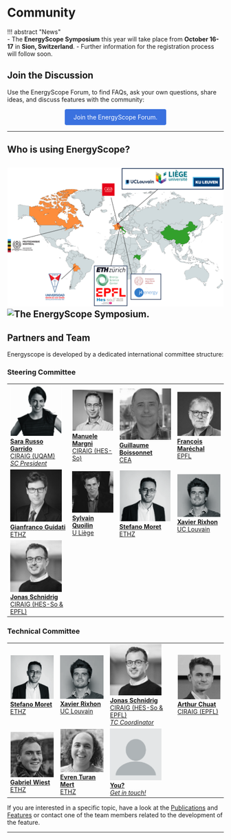# Community
!!! abstract "News"  
    - The **EnergyScope Symposium** this year will take place from **October 16-17** in **Sion, Switzerland**. 
    - Further information for the registration process will follow soon.

## Join the Discussion

Use the EnergyScope Forum, to find FAQs, ask your own questions, share ideas, and discuss features with the community:
<div style="text-align: center;">
  <a href='https://forum.energyscope.net/' target="_blank" 
     style="padding: 10px 20px; background-color:rgb(58, 113, 223); color: white; 
            text-decoration: none; border-radius: 4px; display: inline-block;">
    Join the EnergyScope Forum.
  </a>
</div>

---

## Who is using EnergyScope?

![The EnergyScope Community.](./EnergyScope_Users.png)
![The EnergyScope Symposium.](./Symposium.png)
---
## Partners and Team

Energyscope is developed by a dedicated international committee structure:

### Steering Committee

<table style="border:none;">
  <tr>
    <td style="border:none;">
      <img src="photos/russo.png" width="120"><br>
      <a href="https://ciraig.org/index.php/team/sara-russo-garrido/">
        <b>Sara Russo Garrido</b><br>
        CIRAIG (UQAM)<br>
        <i>SC President</i>
      </a>
    </td>
    <td style="border:none;">
      <img src="photos/margni.png" width="120"><br>
      <a href="https://ciraig.org/index.php/team/manuele-margni/">
        <b>Manuele Margni</b><br>
        CIRAIG (HES-So)
      </a>
    </td>
    <td style="border:none;">
      <img src="photos/boissonnet.png" width="120"><br>
      <a href="https://www.cea.fr/energies/i-tese/Pages/Qui-sommes-nous/Notre-equipe/BOISSONNET-Guillaume.aspx">
        <b>Guillaume Boissonnet</b><br>
        CEA
      </a>
    </td>
    <td style="border:none;">
      <img src="photos/marechal.png" width="120"><br>
      <a href="https://people.epfl.ch/francois.marechal">
        <b>François Maréchal</b><br>
        EPFL
      </a>
    </td>
  </tr>
  <tr>
    <td style="border:none;">
      <img src="photos/guidati.png" width="120"><br>
      <a href="https://esc.ethz.ch/people/person-detail.guidati.html">
        <b>Gianfranco Guidati</b><br>
        ETHZ
      </a>
    </td>
    <td style="border:none;">
      <img src="photos/quoilin.png" width="120"><br>
      <a href="https://www.squoilin.eu/">
        <b>Sylvain Quoilin</b><br>
        U Liège
      </a>
    </td>
    <td style="border:none;">
      <img src="photos/moret.png" width="120"><br>
      <a href="https://www.stefanomoret.com/">
        <b>Stefano Moret</b><br>
        ETHZ
      </a>
    </td>
    <td style="border:none;">
      <img src="photos/rixhon.png" width="120"><br>
      <a href="">
        <b>Xavier Rixhon</b><br>
        UC Louvain
      </a>
    </td>
  </tr>
  <tr>
    <td style="border:none;">
      <img src="photos/schnidrig.png" width="120"><br>
      <a href="https://people.epfl.ch/jonas.schnidrig">
        <b>Jonas Schnidrig</b><br>
        CIRAIG (HES-So & EPFL)
      </a>
    </td>
    <td style="border:none;"></td>
    <td style="border:none;"></td>
    <td style="border:none;"></td>
  </tr>
</table>

### Technical Committee

<table border="0" style="border:none;">
  <tr>
    <td style="border:none;">
      <img src="photos/moret.png" width="120"><br>
      <a href="https://www.stefanomoret.com/">
        <b>Stefano Moret</b><br>
        ETHZ
      </a>
    </td>
    <td style="border:none;">
      <img src="photos/rixhon.png" width="120"><br>
      <a href="">
        <b>Xavier Rixhon</b><br>
        UC Louvain
      </a>
    </td>
    <td style="border:none;">
      <img src="photos/schnidrig.png" width="120"><br>
      <a href="https://people.epfl.ch/jonas.schnidrigh">
        <b>Jonas Schnidrig</b><br>
        CIRAIG (HES-So & EPFL)<br>
        <i>TC Coordinator</i>
      </a>
    </td>
    <td style="border:none;">
      <img src="photos/chuat.png" width="120"><br>
      <a href="https://people.epfl.ch/arthur.chuat/?lang=en">
        <b>Arthur Chuat</b><br>
        CIRAIG (EPFL)
      </a>
    </td>
  </tr>
  <tr>
    <td style="border:none;">
      <img src="photos/wiest.png" width="120"><br>
      <a href="https://epse.ethz.ch/the-group/people/wiest-gabriel.html">
        <b>Gabriel Wiest</b><br>
        ETHZ
      </a>
    </td>
    <td style="border:none;">
      <img src="photos/turan.png" width="120"><br>
      <a href="https://mavt.ethz.ch/people/person-detail.MzQ5MDI2.TGlzdC81NTksLTE3MDY5NzgwMTc=.html">
        <b>Evren Turan Mert</b><br>
        ETHZ
      </a>
    </td>
    <td style="border:none;">
      <img src="photos/you.png" width="120"><br>
      <a href="mailto:infot@energyscope.net">
        <b>You?</b><br>
        <i>Get in touch!</i>
      </a>
    </td>
    <td style="border:none;"></td>
  </tr>
</table>


If you are interested in a specific topic, have a look at the [Publications](../models/index.md#publications-table) and [Features](../features/index.md) or contact one of the team members related to the development of the feature.

---